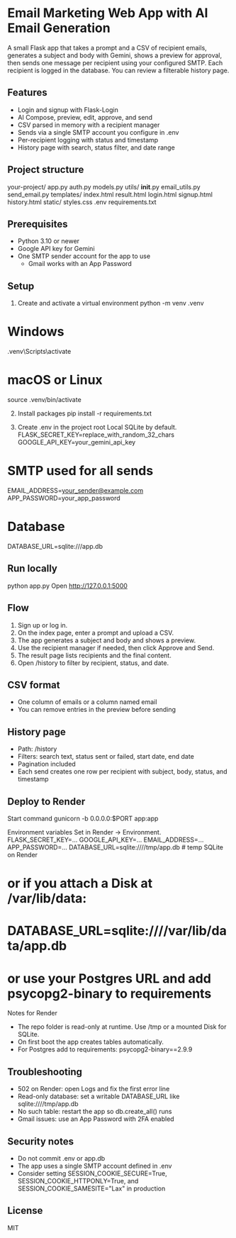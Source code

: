 # Email Marketing Web App with AI Email Generation

A small Flask app that takes a prompt and a CSV of recipient emails, generates a subject and body with Gemini, shows a preview for approval, then sends one message per recipient using your configured SMTP. Each recipient is logged in the database. You can review a filterable history page.

## Features
- Login and signup with Flask-Login
- AI Compose, preview, edit, approve, and send
- CSV parsed in memory with a recipient manager
- Sends via a single SMTP account you configure in .env
- Per-recipient logging with status and timestamp
- History page with search, status filter, and date range

## Project structure
your-project/
  app.py
  auth.py
  models.py
  utils/
    __init__.py
    email_utils.py
    send_email.py
  templates/
    index.html
    result.html
    login.html
    signup.html
    history.html
  static/
    styles.css
  .env
  requirements.txt

## Prerequisites
- Python 3.10 or newer
- Google API key for Gemini
- One SMTP sender account for the app to use
  - Gmail works with an App Password

## Setup

1) Create and activate a virtual environment
python -m venv .venv
# Windows
.venv\Scripts\activate
# macOS or Linux
source .venv/bin/activate

2) Install packages
pip install -r requirements.txt

3) Create .env in the project root
Local SQLite by default.
FLASK_SECRET_KEY=replace_with_random_32_chars
GOOGLE_API_KEY=your_gemini_api_key

# SMTP used for all sends
EMAIL_ADDRESS=your_sender@example.com
APP_PASSWORD=your_app_password

# Database
DATABASE_URL=sqlite:///app.db

## Run locally
python app.py
Open http://127.0.0.1:5000

## Flow
1. Sign up or log in.
2. On the index page, enter a prompt and upload a CSV.
3. The app generates a subject and body and shows a preview.
4. Use the recipient manager if needed, then click Approve and Send.
5. The result page lists recipients and the final content.
6. Open /history to filter by recipient, status, and date.

## CSV format
- One column of emails or a column named email
- You can remove entries in the preview before sending

## History page
- Path: /history
- Filters: search text, status sent or failed, start date, end date
- Pagination included
- Each send creates one row per recipient with subject, body, status, and timestamp

## Deploy to Render

Start command
gunicorn -b 0.0.0.0:$PORT app:app

Environment variables
Set in Render -> Environment.
FLASK_SECRET_KEY=...
GOOGLE_API_KEY=...
EMAIL_ADDRESS=...
APP_PASSWORD=...
DATABASE_URL=sqlite:////tmp/app.db            # temp SQLite on Render
# or if you attach a Disk at /var/lib/data:
# DATABASE_URL=sqlite:////var/lib/data/app.db
# or use your Postgres URL and add psycopg2-binary to requirements

Notes for Render
- The repo folder is read-only at runtime. Use /tmp or a mounted Disk for SQLite.
- On first boot the app creates tables automatically.
- For Postgres add to requirements:
  psycopg2-binary==2.9.9

## Troubleshooting
- 502 on Render: open Logs and fix the first error line
- Read-only database: set a writable DATABASE_URL like sqlite:////tmp/app.db
- No such table: restart the app so db.create_all() runs
- Gmail issues: use an App Password with 2FA enabled

## Security notes
- Do not commit .env or app.db
- The app uses a single SMTP account defined in .env
- Consider setting SESSION_COOKIE_SECURE=True, SESSION_COOKIE_HTTPONLY=True, and SESSION_COOKIE_SAMESITE="Lax" in production

## License
MIT
